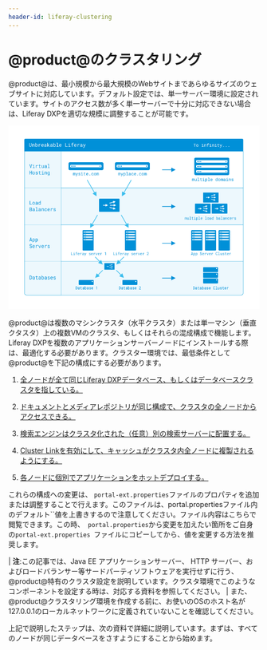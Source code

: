 ```yaml
---
header-id: liferay-clustering
---
```


# @product@のクラスタリング

@product@は、最小規模から最大規模のWebサイトまであらゆるサイズのウェブサイトに対応しています。デフォルト設定では、単一サーバー環境に設定されています。サイトのアクセス数が多く単一サーバーで十分に対応できない場合は、Liferay DXPを適切な規模に調整することが可能です。

![図1: @product@は大きなインストールに対応できるように設計されています。](../../../images/clustering-enterprise-configuration.png)

@product@は複数のマシンクラスタ（水平クラスタ）または単一マシン（垂直クタスタ）上の複数VMのクラスタ、もしくはそれらの混成構成で機能します。Liferay DXPを複数のアプリケーションサーバーノードにインストールする際は、最適化する必要があります。クラスター環境では、最低条件として@product@を下記の構成にする必要があります。

1. [全ノードが全て同じLiferay DXPデータベース、もしくはデータベースクラスタを指している。](/discover/deployment/-/knowledge_base/7-1/point-all-nodes-to-the-same-database)

2. [ドキュメントとメディアレポジトリが同じ構成で、クラスタの全ノードからアクセスできる。](/discover/deployment/-/knowledge_base/7-1/configure-documents-and-media-the-same-for-all-nodes)

3. [検索エンジンはクラスタ化された（任意）別の検索サーバーに配置する。](/discover/deployment/-/knowledge_base/7-1/clustering-search)

4. [Cluster Linkを有効にして、キャッシュがクラスタ内全ノードに複製されるようにする。](/discover/deployment/-/knowledge_base/7-1/enabling-cluster-link)

5. [各ノードに個別でアプリケーションをホットデプロイする。](/discover/deployment/-/knowledge_base/7-1/auto-deploy-to-all-nodes)

これらの構成への変更は、 `portal-ext.properties`ファイルのプロパティを追加または調整することで行えます。このファイルは、portal.propertiesファイル内のデフォルト[](@platform-ref@/7.1-latest/propertiesdoc/portal.properties.html)``値を上書きするので注意してください。ファイル内容はこちらで閲覧できます。この時、` portal.properties`から変更を加えたい箇所をご自身の`portal-ext.properties `ファイルにコピーしてから、値を変更する方法を推奨します。

| **注**:この記事では、Java EE アプリケーションサーバー、 HTTP サーバー、およびロードバランサー等サードパーティソフトウェアを実行せずに行う、@product@特有のクラスタ設定を説明しています。クラスタ環境でこのようなコンポーネントを設定する時は、対応する資料を参照してください。
| また、@product@クラスタリング環境を作成する前に、お使いのOSのホスト名が127.0.0.1のローカルネットワークに定義されていないことを確認してください。

上記で説明したステップは、次の資料で詳細に説明しています。まずは、すべてのノードが同じデータベースをさすようにすることから始めます。
